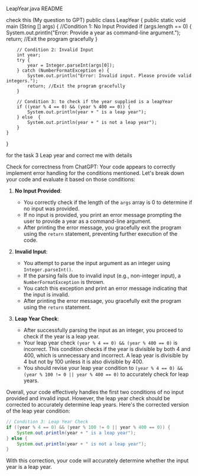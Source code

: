 LeapYear.java README

check this (My question to GPT)
public class LeapYear {
    public static void main (String [] args) {
        //Condition 1: No Input Provided
        if (args.length == 0) {
            System.out.println("Error: Provide a year as command-line argument.");
            return; //Exit the program gracefully
        }

        // Condition 2: Invalid Input
        int year;
        try {
            year = Integer.parseInt(args[0]);
        } catch (NumberFormatException e) {
            System.out.println("Error: Invalid input. Please provide valid integers.");
            return; //Exit the program gracefully
        } 

        // Condition 3: to check if the year supplied is a leapYear
        if ((year % 4 == 0) && (year % 400 == 0)) {
            System.out.println(year + " is a leap year");
        } else  {
            System.out.println(year + " is not a leap year");
        }
    }
}

for the task 3 Leap year and correct me with details


Check for correctness from ChatGPT:
Your code appears to correctly implement error handling for the conditions mentioned. Let's break down your code and evaluate it based on those conditions:

1. **No Input Provided**:
   - You correctly check if the length of the `args` array is 0 to determine if no input was provided.
   - If no input is provided, you print an error message prompting the user to provide a year as a command-line argument.
   - After printing the error message, you gracefully exit the program using the `return` statement, preventing further execution of the code.

2. **Invalid Input**:
   - You attempt to parse the input argument as an integer using `Integer.parseInt()`.
   - If the parsing fails due to invalid input (e.g., non-integer input), a `NumberFormatException` is thrown.
   - You catch this exception and print an error message indicating that the input is invalid.
   - After printing the error message, you gracefully exit the program using the `return` statement.

3. **Leap Year Check**:
   - After successfully parsing the input as an integer, you proceed to check if the year is a leap year.
   - Your leap year check `(year % 4 == 0) && (year % 400 == 0)` is incorrect. This condition checks if the year is divisible by both 4 and 400, which is unnecessary and incorrect. A leap year is divisible by 4 but not by 100 unless it is also divisible by 400.
   - You should revise your leap year condition to `(year % 4 == 0) && (year % 100 != 0 || year % 400 == 0)` to accurately check for leap years.

Overall, your code effectively handles the first two conditions of no input provided and invalid input. However, the leap year check should be corrected to accurately determine leap years. Here's the corrected version of the leap year condition:

```java
// Condition 3: Leap Year Check
if ((year % 4 == 0) && (year % 100 != 0 || year % 400 == 0)) {
    System.out.println(year + " is a leap year");
} else {
    System.out.println(year + " is not a leap year");
}
```

With this correction, your code will accurately determine whether the input year is a leap year.